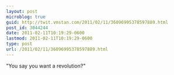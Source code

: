 ```yaml
---
layout: post
microblog: true
guid: http://twit.vmstan.com/2011/02/11/36096995378597889.html
post_id: 3044244
date: 2011-02-11T10:19:29-0600
lastmod: 2011-02-11T10:19:29-0600
type: post
url: /2011/02/11/36096995378597889.html
---
```

"You say you want a revolution?"
